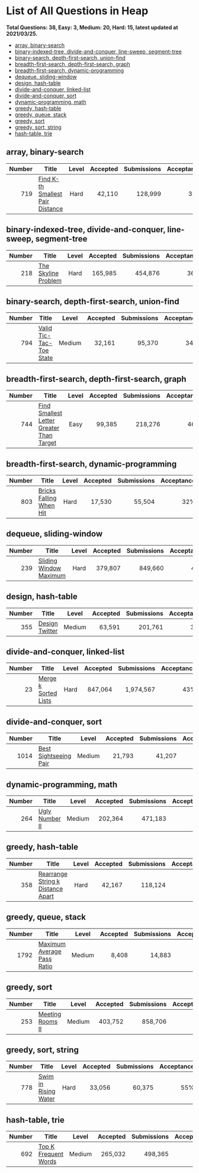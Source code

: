 # List of All Questions in Heap

**Total Questions: 38, Easy: 3, Medium: 20, Hard: 15, latest updated at 2021/03/25.**

- [array, binary-search](array-binary-search)
- [binary-indexed-tree, divide-and-conquer, line-sweep, segment-tree](binary-indexed-tree-divide-and-conquer-line-sweep-segment-tree)
- [binary-search, depth-first-search, union-find](binary-search-depth-first-search-union-find)
- [breadth-first-search, depth-first-search, graph](breadth-first-search-depth-first-search-graph)
- [breadth-first-search, dynamic-programming](breadth-first-search-dynamic-programming)
- [dequeue, sliding-window](dequeue-sliding-window)
- [design, hash-table](design-hash-table)
- [divide-and-conquer, linked-list](divide-and-conquer-linked-list)
- [divide-and-conquer, sort](divide-and-conquer-sort)
- [dynamic-programming, math](dynamic-programming-math)
- [greedy, hash-table](greedy-hash-table)
- [greedy, queue, stack](greedy-queue-stack)
- [greedy, sort](greedy-sort)
- [greedy, sort, string](greedy-sort-string)
- [hash-table, trie](hash-table-trie)

## array, binary-search

|Number|                                              Title                                               |Level|Accepted|Submissions|Acceptance|
|-----:|--------------------------------------------------------------------------------------------------|:---:|-------:|----------:|---------:|
|   719|[Find K-th Smallest Pair Distance](https://leetcode.com/problems/find-k-th-smallest-pair-distance)|Hard |  42,110|    128,999|       33%|


## binary-indexed-tree, divide-and-conquer, line-sweep, segment-tree

|Number|                                 Title                                  |Level|Accepted|Submissions|Acceptance|
|-----:|------------------------------------------------------------------------|:---:|-------:|----------:|---------:|
|   218|[The Skyline Problem](https://leetcode.com/problems/the-skyline-problem)|Hard | 165,985|    454,876|       36%|


## binary-search, depth-first-search, union-find

|Number|                                     Title                                      |Level |Accepted|Submissions|Acceptance|
|-----:|--------------------------------------------------------------------------------|:----:|-------:|----------:|---------:|
|   794|[Valid Tic-Tac-Toe State](https://leetcode.com/problems/valid-tic-tac-toe-state)|Medium|  32,161|     95,370|       34%|


## breadth-first-search, depth-first-search, graph

|Number|                                                      Title                                                       |Level|Accepted|Submissions|Acceptance|
|-----:|------------------------------------------------------------------------------------------------------------------|:---:|-------:|----------:|---------:|
|   744|[Find Smallest Letter Greater Than Target](https://leetcode.com/problems/find-smallest-letter-greater-than-target)|Easy |  99,385|    218,276|       46%|


## breadth-first-search, dynamic-programming

|Number|                                     Title                                      |Level|Accepted|Submissions|Acceptance|
|-----:|--------------------------------------------------------------------------------|:---:|-------:|----------:|---------:|
|   803|[Bricks Falling When Hit](https://leetcode.com/problems/bricks-falling-when-hit)|Hard |  17,530|     55,504|       32%|


## dequeue, sliding-window

|Number|                                    Title                                     |Level|Accepted|Submissions|Acceptance|
|-----:|------------------------------------------------------------------------------|:---:|-------:|----------:|---------:|
|   239|[Sliding Window Maximum](https://leetcode.com/problems/sliding-window-maximum)|Hard | 379,807|    849,660|       45%|


## design, hash-table

|Number|                            Title                             |Level |Accepted|Submissions|Acceptance|
|-----:|--------------------------------------------------------------|:----:|-------:|----------:|---------:|
|   355|[Design Twitter](https://leetcode.com/problems/design-twitter)|Medium|  63,591|    201,761|       32%|


## divide-and-conquer, linked-list

|Number|                                  Title                                   |Level|Accepted|Submissions|Acceptance|
|-----:|--------------------------------------------------------------------------|:---:|-------:|----------:|---------:|
|    23|[Merge k Sorted Lists](https://leetcode.com/problems/merge-k-sorted-lists)|Hard | 847,064|  1,974,567|       43%|


## divide-and-conquer, sort

|Number|                                   Title                                    |Level |Accepted|Submissions|Acceptance|
|-----:|----------------------------------------------------------------------------|:----:|-------:|----------:|---------:|
|  1014|[Best Sightseeing Pair](https://leetcode.com/problems/best-sightseeing-pair)|Medium|  21,793|     41,207|       53%|


## dynamic-programming, math

|Number|                            Title                             |Level |Accepted|Submissions|Acceptance|
|-----:|--------------------------------------------------------------|:----:|-------:|----------:|---------:|
|   264|[Ugly Number II](https://leetcode.com/problems/ugly-number-ii)|Medium| 202,364|    471,183|       43%|


## greedy, hash-table

|Number|                                               Title                                                |Level|Accepted|Submissions|Acceptance|
|-----:|----------------------------------------------------------------------------------------------------|:---:|-------:|----------:|---------:|
|   358|[Rearrange String k Distance Apart](https://leetcode.com/problems/rearrange-string-k-distance-apart)|Hard |  42,167|    118,124|       36%|


## greedy, queue, stack

|Number|                                        Title                                         |Level |Accepted|Submissions|Acceptance|
|-----:|--------------------------------------------------------------------------------------|:----:|-------:|----------:|---------:|
|  1792|[Maximum Average Pass Ratio](https://leetcode.com/problems/maximum-average-pass-ratio)|Medium|   8,408|     14,883|       56%|


## greedy, sort

|Number|                              Title                               |Level |Accepted|Submissions|Acceptance|
|-----:|------------------------------------------------------------------|:----:|-------:|----------:|---------:|
|   253|[Meeting Rooms II](https://leetcode.com/problems/meeting-rooms-ii)|Medium| 403,752|    858,706|       47%|


## greedy, sort, string

|Number|                                  Title                                   |Level|Accepted|Submissions|Acceptance|
|-----:|--------------------------------------------------------------------------|:---:|-------:|----------:|---------:|
|   778|[Swim in Rising Water](https://leetcode.com/problems/swim-in-rising-water)|Hard |  33,056|     60,375|       55%|


## hash-table, trie

|Number|                                  Title                                   |Level |Accepted|Submissions|Acceptance|
|-----:|--------------------------------------------------------------------------|:----:|-------:|----------:|---------:|
|   692|[Top K Frequent Words](https://leetcode.com/problems/top-k-frequent-words)|Medium| 265,032|    498,365|       53%|


